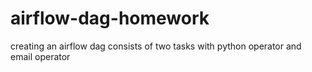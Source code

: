 # airflow-dag-homework
creating an airflow dag consists of two tasks with python operator and email operator
